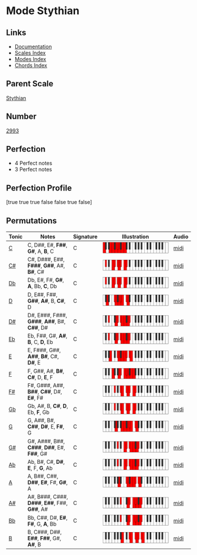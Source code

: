 # Mode Stythian

## Links

- [Documentation](index.md)
- [Scales Index](Scales.md)
- [Modes Index](Modes.md)
- [Chords Index](Chords.md)

## Parent Scale

[Stythian](ScaleStythian.md)

## Number

[2993](https://ianring.com/musictheory/scales/2993)

## Perfection

- 4 Perfect notes
- 3 Perfect notes

## Perfection Profile

[true true true false false true false]

## Permutations

| Tonic | Notes | Signature | Illustration | Audio |
|-------|-------|-----------|--------------|-------|
| [C](ModeCNaturalStythian.md) | C, D##, E#, **F##**, **G#**, A, **B**, C | C | ![CNaturalStythian](ModeCNaturalStythian.png) | [midi](https://github.com/edipermadi/music/blob/main/docs/ModeCNaturalStythian.mid?raw=true) |
| [C#](ModeCSharpStythian.md) | C#, D###, E##, **F###**, **G##**, A#, **B#**, C# | C | ![CSharpStythian](ModeCSharpStythian.png) | [midi](https://github.com/edipermadi/music/blob/main/docs/ModeCSharpStythian.mid?raw=true) |
| [Db](ModeDFlatStythian.md) | Db, E#, F#, **G#**, **A**, Bb, **C**, Db | C | ![DFlatStythian](ModeDFlatStythian.png) | [midi](https://github.com/edipermadi/music/blob/main/docs/ModeDFlatStythian.mid?raw=true) |
| [D](ModeDNaturalStythian.md) | D, E##, F##, **G##**, **A#**, B, **C#**, D | C | ![DNaturalStythian](ModeDNaturalStythian.png) | [midi](https://github.com/edipermadi/music/blob/main/docs/ModeDNaturalStythian.mid?raw=true) |
| [D#](ModeDSharpStythian.md) | D#, E###, F###, **G###**, **A##**, B#, **C##**, D# | C | ![DSharpStythian](ModeDSharpStythian.png) | [midi](https://github.com/edipermadi/music/blob/main/docs/ModeDSharpStythian.mid?raw=true) |
| [Eb](ModeEFlatStythian.md) | Eb, F##, G#, **A#**, **B**, C, **D**, Eb | C | ![EFlatStythian](ModeEFlatStythian.png) | [midi](https://github.com/edipermadi/music/blob/main/docs/ModeEFlatStythian.mid?raw=true) |
| [E](ModeENaturalStythian.md) | E, F###, G##, **A##**, **B#**, C#, **D#**, E | C | ![ENaturalStythian](ModeENaturalStythian.png) | [midi](https://github.com/edipermadi/music/blob/main/docs/ModeENaturalStythian.mid?raw=true) |
| [F](ModeFNaturalStythian.md) | F, G##, A#, **B#**, **C#**, D, **E**, F | C | ![FNaturalStythian](ModeFNaturalStythian.png) | [midi](https://github.com/edipermadi/music/blob/main/docs/ModeFNaturalStythian.mid?raw=true) |
| [F#](ModeFSharpStythian.md) | F#, G###, A##, **B##**, **C##**, D#, **E#**, F# | C | ![FSharpStythian](ModeFSharpStythian.png) | [midi](https://github.com/edipermadi/music/blob/main/docs/ModeFSharpStythian.mid?raw=true) |
| [Gb](ModeGFlatStythian.md) | Gb, A#, B, **C#**, **D**, Eb, **F**, Gb | C | ![GFlatStythian](ModeGFlatStythian.png) | [midi](https://github.com/edipermadi/music/blob/main/docs/ModeGFlatStythian.mid?raw=true) |
| [G](ModeGNaturalStythian.md) | G, A##, B#, **C##**, **D#**, E, **F#**, G | C | ![GNaturalStythian](ModeGNaturalStythian.png) | [midi](https://github.com/edipermadi/music/blob/main/docs/ModeGNaturalStythian.mid?raw=true) |
| [G#](ModeGSharpStythian.md) | G#, A###, B##, **C###**, **D##**, E#, **F##**, G# | C | ![GSharpStythian](ModeGSharpStythian.png) | [midi](https://github.com/edipermadi/music/blob/main/docs/ModeGSharpStythian.mid?raw=true) |
| [Ab](ModeAFlatStythian.md) | Ab, B#, C#, **D#**, **E**, F, **G**, Ab | C | ![AFlatStythian](ModeAFlatStythian.png) | [midi](https://github.com/edipermadi/music/blob/main/docs/ModeAFlatStythian.mid?raw=true) |
| [A](ModeANaturalStythian.md) | A, B##, C##, **D##**, **E#**, F#, **G#**, A | C | ![ANaturalStythian](ModeANaturalStythian.png) | [midi](https://github.com/edipermadi/music/blob/main/docs/ModeANaturalStythian.mid?raw=true) |
| [A#](ModeASharpStythian.md) | A#, B###, C###, **D###**, **E##**, F##, **G##**, A# | C | ![ASharpStythian](ModeASharpStythian.png) | [midi](https://github.com/edipermadi/music/blob/main/docs/ModeASharpStythian.mid?raw=true) |
| [Bb](ModeBFlatStythian.md) | Bb, C##, D#, **E#**, **F#**, G, **A**, Bb | C | ![BFlatStythian](ModeBFlatStythian.png) | [midi](https://github.com/edipermadi/music/blob/main/docs/ModeBFlatStythian.mid?raw=true) |
| [B](ModeBNaturalStythian.md) | B, C###, D##, **E##**, **F##**, G#, **A#**, B | C | ![BNaturalStythian](ModeBNaturalStythian.png) | [midi](https://github.com/edipermadi/music/blob/main/docs/ModeBNaturalStythian.mid?raw=true) |
